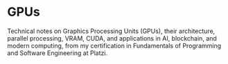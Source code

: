 # GPUs
Technical notes on Graphics Processing Units (GPUs), their architecture, parallel processing, VRAM, CUDA, and applications in AI, blockchain, and modern computing, from my certification in Fundamentals of Programming and Software Engineering at Platzi.
